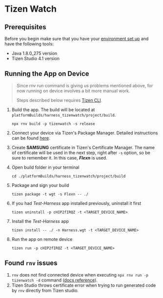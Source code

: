 # Tizen Watch

## Prerequisites

Before you begin make sure that you have your [environment set up](environment-setup-guide.md) and have the following tools:

- Java 1.8.0_275 version
- Tizen Studio 4.1 version

## Running the App on Device

> Since rnv run command is giving us problems mentioned above, for now running on device involves a bit more manual work.
>
> Steps described below requires [Tizen CLI](https://developer.tizen.org/ko/development/tizen-studio/web-tools/cli?langredirect=1).

1. Build the app. The build will be located at `platformBuilds/harness_tizenwatch/project/build`.

    ```console
    npx rnv build -p tizenwatch -s release
    ```

2. Connect your device via Tizen's Package Manager. Detailed instructions can be found [here](https://developer.samsung.com/sdp/blog/en-us/2021/04/12/remote-device-manager-an-easy-way-to-launch-your-application-with-tizen-studio).
3. Create **SAMSUNG** certificate in Tizen's Certificate Manager. The name of certificate will be used in the next step, right after `-s` option, so be sure to remember it. In this case, **_Flexn_** is used.
4. Open build folder in your terminal

    ```console
    cd ./platformBuilds/harness_tizenwatch/project/build
    ```

5. Package and sign your build

    ```console
    tizen package -t wgt -s Flexn -- ./
    ```

6. If you had _Test-Harness_ app installed previously, uninstall it first

    ```console
    tizen uninstall -p cHIP2fIRQZ -t <TARGET_DEVICE_NAME>
    ```

7. Install the _Test-Harness_ app

    ```console
    tizen install -- ./ -n Harness.wgt -t <TARGET_DEVICE_NAME>
    ```

8. Run the app on remote device

    ```console
    tizen run -p cHIP2fIRQZ -t <TARGET_DEVICE_NAME>
    ```

## Found `rnv` issues

1. `rnv` does not find connected device when executing `npx rnv run -p tizenwatch -d` command ([docs reference](https://renative.org/docs/0.30/platform-tizenwatch#run)).
2. Tizen Studio throws certificate error when trying to run generated code by `rnv` directly from Tizen studio.
